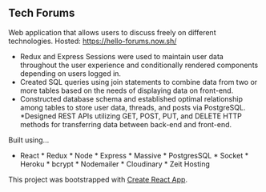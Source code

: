 ## Tech Forums

Web application that allows users to discuss freely on different technologies.
Hosted: https://hello-forums.now.sh/

* Redux and Express Sessions were used to maintain user data throughout the user experience and conditionally rendered components depending on users logged in. 
* Created SQL queries using join statements to combine data from two or more tables based on the needs of displaying data on front-end.
* Constructed database schema and established optimal relationship among tables to store user data, threads, and posts via PostgreSQL.
*Designed REST APIs utilizing GET, POST, PUT, and DELETE HTTP methods for transferring data between back-end and front-end.




Built using...
* React * Redux * Node * Express * Massive * PostgresSQL * Socket * Heroku * bcrypt * Nodemailer * Cloudinary * Zeit Hosting

This project was bootstrapped with [Create React App](https://github.com/facebookincubator/create-react-app).
